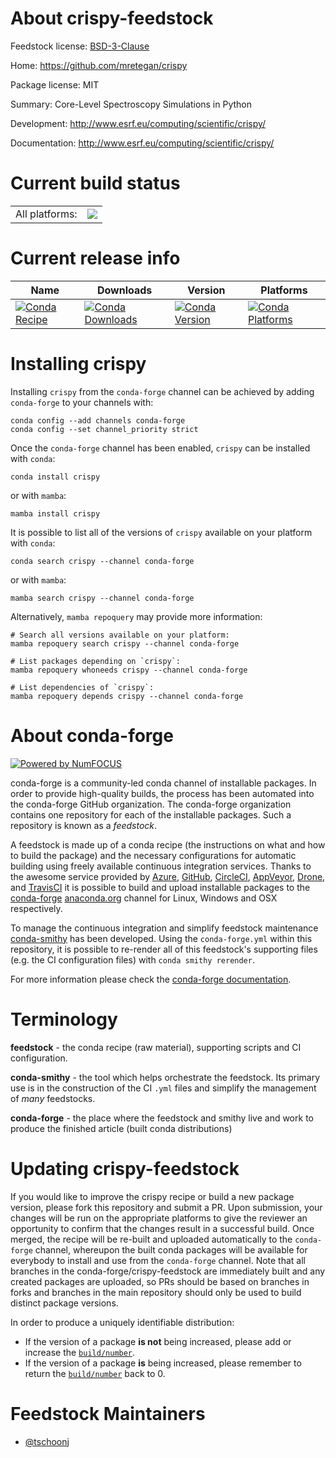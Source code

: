 About crispy-feedstock
======================

Feedstock license: [BSD-3-Clause](https://github.com/conda-forge/crispy-feedstock/blob/main/LICENSE.txt)

Home: https://github.com/mretegan/crispy

Package license: MIT

Summary: Core-Level Spectroscopy Simulations in Python

Development: http://www.esrf.eu/computing/scientific/crispy/

Documentation: http://www.esrf.eu/computing/scientific/crispy/

Current build status
====================


<table><tr><td>All platforms:</td>
    <td>
      <a href="https://dev.azure.com/conda-forge/feedstock-builds/_build/latest?definitionId=7002&branchName=main">
        <img src="https://dev.azure.com/conda-forge/feedstock-builds/_apis/build/status/crispy-feedstock?branchName=main">
      </a>
    </td>
  </tr>
</table>

Current release info
====================

| Name | Downloads | Version | Platforms |
| --- | --- | --- | --- |
| [![Conda Recipe](https://img.shields.io/badge/recipe-crispy-green.svg)](https://anaconda.org/conda-forge/crispy) | [![Conda Downloads](https://img.shields.io/conda/dn/conda-forge/crispy.svg)](https://anaconda.org/conda-forge/crispy) | [![Conda Version](https://img.shields.io/conda/vn/conda-forge/crispy.svg)](https://anaconda.org/conda-forge/crispy) | [![Conda Platforms](https://img.shields.io/conda/pn/conda-forge/crispy.svg)](https://anaconda.org/conda-forge/crispy) |

Installing crispy
=================

Installing `crispy` from the `conda-forge` channel can be achieved by adding `conda-forge` to your channels with:

```
conda config --add channels conda-forge
conda config --set channel_priority strict
```

Once the `conda-forge` channel has been enabled, `crispy` can be installed with `conda`:

```
conda install crispy
```

or with `mamba`:

```
mamba install crispy
```

It is possible to list all of the versions of `crispy` available on your platform with `conda`:

```
conda search crispy --channel conda-forge
```

or with `mamba`:

```
mamba search crispy --channel conda-forge
```

Alternatively, `mamba repoquery` may provide more information:

```
# Search all versions available on your platform:
mamba repoquery search crispy --channel conda-forge

# List packages depending on `crispy`:
mamba repoquery whoneeds crispy --channel conda-forge

# List dependencies of `crispy`:
mamba repoquery depends crispy --channel conda-forge
```


About conda-forge
=================

[![Powered by
NumFOCUS](https://img.shields.io/badge/powered%20by-NumFOCUS-orange.svg?style=flat&colorA=E1523D&colorB=007D8A)](https://numfocus.org)

conda-forge is a community-led conda channel of installable packages.
In order to provide high-quality builds, the process has been automated into the
conda-forge GitHub organization. The conda-forge organization contains one repository
for each of the installable packages. Such a repository is known as a *feedstock*.

A feedstock is made up of a conda recipe (the instructions on what and how to build
the package) and the necessary configurations for automatic building using freely
available continuous integration services. Thanks to the awesome service provided by
[Azure](https://azure.microsoft.com/en-us/services/devops/), [GitHub](https://github.com/),
[CircleCI](https://circleci.com/), [AppVeyor](https://www.appveyor.com/),
[Drone](https://cloud.drone.io/welcome), and [TravisCI](https://travis-ci.com/)
it is possible to build and upload installable packages to the
[conda-forge](https://anaconda.org/conda-forge) [anaconda.org](https://anaconda.org/)
channel for Linux, Windows and OSX respectively.

To manage the continuous integration and simplify feedstock maintenance
[conda-smithy](https://github.com/conda-forge/conda-smithy) has been developed.
Using the ``conda-forge.yml`` within this repository, it is possible to re-render all of
this feedstock's supporting files (e.g. the CI configuration files) with ``conda smithy rerender``.

For more information please check the [conda-forge documentation](https://conda-forge.org/docs/).

Terminology
===========

**feedstock** - the conda recipe (raw material), supporting scripts and CI configuration.

**conda-smithy** - the tool which helps orchestrate the feedstock.
                   Its primary use is in the construction of the CI ``.yml`` files
                   and simplify the management of *many* feedstocks.

**conda-forge** - the place where the feedstock and smithy live and work to
                  produce the finished article (built conda distributions)


Updating crispy-feedstock
=========================

If you would like to improve the crispy recipe or build a new
package version, please fork this repository and submit a PR. Upon submission,
your changes will be run on the appropriate platforms to give the reviewer an
opportunity to confirm that the changes result in a successful build. Once
merged, the recipe will be re-built and uploaded automatically to the
`conda-forge` channel, whereupon the built conda packages will be available for
everybody to install and use from the `conda-forge` channel.
Note that all branches in the conda-forge/crispy-feedstock are
immediately built and any created packages are uploaded, so PRs should be based
on branches in forks and branches in the main repository should only be used to
build distinct package versions.

In order to produce a uniquely identifiable distribution:
 * If the version of a package **is not** being increased, please add or increase
   the [``build/number``](https://docs.conda.io/projects/conda-build/en/latest/resources/define-metadata.html#build-number-and-string).
 * If the version of a package **is** being increased, please remember to return
   the [``build/number``](https://docs.conda.io/projects/conda-build/en/latest/resources/define-metadata.html#build-number-and-string)
   back to 0.

Feedstock Maintainers
=====================

* [@tschoonj](https://github.com/tschoonj/)

